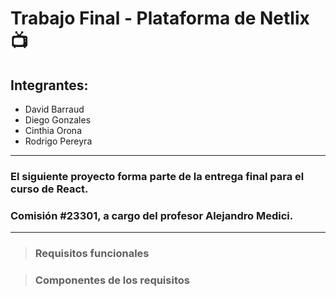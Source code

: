 # Trabajo Final - Plataforma de Netlix 📺

## Integrantes:

* David Barraud
* Diego Gonzales
* Cinthia Orona
* Rodrigo Pereyra

---

### El siguiente proyecto forma parte de la entrega final para el curso de React. 
### Comisión #23301, a cargo del profesor Alejandro Medici.

---
> ### Requisitos funcionales


> ### Componentes de los requisitos

